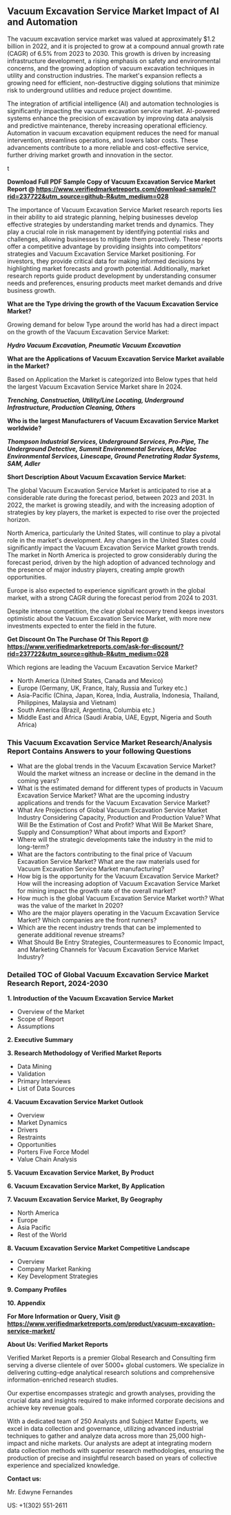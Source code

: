 <h2>Vacuum Excavation Service Market Impact of AI and Automation</h2><p>The vacuum excavation service market was valued at approximately $1.2 billion in 2022, and it is projected to grow at a compound annual growth rate (CAGR) of 6.5% from 2023 to 2030. This growth is driven by increasing infrastructure development, a rising emphasis on safety and environmental concerns, and the growing adoption of vacuum excavation techniques in utility and construction industries. The market's expansion reflects a growing need for efficient, non-destructive digging solutions that minimize risk to underground utilities and reduce project downtime.</p><p>The integration of artificial intelligence (AI) and automation technologies is significantly impacting the vacuum excavation service market. AI-powered systems enhance the precision of excavation by improving data analysis and predictive maintenance, thereby increasing operational efficiency. Automation in vacuum excavation equipment reduces the need for manual intervention, streamlines operations, and lowers labor costs. These advancements contribute to a more reliable and cost-effective service, further driving market growth and innovation in the sector.</p>t</p><p id="" class=""><strong>Download Full PDF Sample Copy of Vacuum Excavation Service Market Report @ <a href="https://www.verifiedmarketreports.com/download-sample/?rid=237722&utm_source=github-R&utm_medium=028" target="_blank">https://www.verifiedmarketreports.com/download-sample/?rid=237722&utm_source=github-R&utm_medium=028</a></strong></p><p>The importance of&nbsp;Vacuum Excavation Service Market research reports lies in their ability to aid strategic planning, helping businesses develop effective strategies by understanding market trends and dynamics. They play a crucial role in risk management by identifying potential risks and challenges, allowing businesses to mitigate them proactively. These reports offer a competitive advantage by providing insights into competitors' strategies and Vacuum Excavation Service Market positioning. For investors, they provide critical data for making informed decisions by highlighting market forecasts and growth potential. Additionally, market research reports guide product development by understanding consumer needs and preferences, ensuring products meet market demands and drive business growth.</p><p><strong>What are the&nbsp;Type driving the growth of the Vacuum Excavation Service Market?</strong></p><p id="" class="">Growing demand for below Type around the world has had a direct impact on the growth of the Vacuum Excavation Service Market:</p><em><strong>Hydro Vacuum Excavation, Pneumatic Vacuum Excavation</strong></em></p><strong>What are the&nbsp;Applications&nbsp;of Vacuum Excavation Service Market available in the Market?</strong></p><p id="" class="">Based on Application the Market is categorized into Below types that held the largest Vacuum Excavation Service Market share In 2024.</p><em><strong>Trenching, Construction, Utility/Line Locating, Underground Infrastructure, Production Cleaning, Others</strong></em></p><strong>Who is the largest Manufacturers of Vacuum Excavation Service Market worldwide?</strong></p><p><em><strong>Thompson Industrial Services, Underground Services, Pro-Pipe, The Underground Detective, Summit Environmental Services, McVac Environmental Services, Linescape, Ground Penetrating Radar Systems, SAM, Adler</strong></em></p><p id="" class=""><strong>Short Description About Vacuum Excavation Service Market:</strong></p><p>The global Vacuum Excavation Service Market is anticipated to rise at a considerable rate during the forecast period, between 2023 and 2031. In 2022, the market is growing steadily, and with the increasing adoption of strategies by key players, the market is expected to rise over the projected horizon.</p><p>North America, particularly the United States, will continue to play a pivotal role in the market's development. Any changes in the United States could significantly impact the Vacuum Excavation Service Market growth trends. The market in North America is projected to grow considerably during the forecast period, driven by the high adoption of advanced technology and the presence of major industry players, creating ample growth opportunities.</p><p>Europe is also expected to experience significant growth in the global market, with a strong CAGR during the forecast period from 2024 to 2031.</p><p>Despite intense competition, the clear global recovery trend keeps investors optimistic about the Vacuum Excavation Service Market, with more new investments expected to enter the field in the future.</p><p id="" class=""><strong>Get Discount On The Purchase Of This Report @ <a href="https://www.verifiedmarketreports.com/ask-for-discount/?rid=237722&utm_source=github-R&utm_medium=028" target="_blank">https://www.verifiedmarketreports.com/ask-for-discount/?rid=237722&utm_source=github-R&utm_medium=028</a></strong></p>Which regions are leading the Vacuum Excavation Service Market?</p><ul><li>North America (United States, Canada and Mexico)</li><li>Europe (Germany, UK, France, Italy, Russia and Turkey etc.)</li><li>Asia-Pacific (China, Japan, Korea, India, Australia, Indonesia, Thailand, Philippines, Malaysia and Vietnam)</li><li>South America (Brazil, Argentina, Columbia etc.)</li><li>Middle East and Africa (Saudi Arabia, UAE, Egypt, Nigeria and South Africa)</li></ul><h3 id="" class="">This Vacuum Excavation Service Market Research/Analysis Report Contains Answers to your following Questions</h3><ul><li>What are the global trends in the Vacuum Excavation Service Market? Would the market witness an increase or decline in the demand in the coming years?</li><li>What is the estimated demand for different types of products in Vacuum Excavation Service Market? What are the upcoming industry applications and trends for the Vacuum Excavation Service Market?</li><li>What Are Projections of Global Vacuum Excavation Service Market Industry Considering Capacity, Production and Production Value? What Will Be the Estimation of Cost and Profit? What Will Be Market Share, Supply and Consumption? What about imports and Export?</li><li>Where will the strategic developments take the industry in the mid to long-term?</li><li>What are the factors contributing to the final price of Vacuum Excavation Service Market? What are the raw materials used for Vacuum Excavation Service Market manufacturing?</li><li>How big is the opportunity for the Vacuum Excavation Service Market? How will the increasing adoption of Vacuum Excavation Service Market for mining impact the growth rate of the overall market?</li><li>How much is the global Vacuum Excavation Service Market worth? What was the value of the market In 2020?</li><li>Who are the major players operating in the Vacuum Excavation Service Market? Which companies are the front runners?</li><li>Which are the recent industry trends that can be implemented to generate additional revenue streams?</li><li>What Should Be Entry Strategies, Countermeasures to Economic Impact, and Marketing Channels for Vacuum Excavation Service Market Industry?</li></ul><h3 id="" class="">Detailed TOC of Global Vacuum Excavation Service Market Research Report, 2024-2030</h3><p id="" class=""><strong>1. Introduction of the Vacuum Excavation Service Market</strong></p><ul><li>Overview of the Market</li><li>Scope of Report</li><li>Assumptions</li></ul><p id="" class=""><strong>2. Executive Summary</strong></p><p id="" class=""><strong>3. Research Methodology of Verified Market Reports</strong></p><ul><li>Data Mining</li><li>Validation</li><li>Primary Interviews</li><li>List of Data Sources</li></ul><p id="" class=""><strong>4. Vacuum Excavation Service Market Outlook</strong></p><ul><li>Overview</li><li>Market Dynamics</li><li>Drivers</li><li>Restraints</li><li>Opportunities</li><li>Porters Five Force Model</li><li>Value Chain Analysis</li></ul><p id="" class=""><strong>5. Vacuum Excavation Service Market, By Product</strong></p><p id="" class=""><strong>6. Vacuum Excavation Service Market, By Application</strong></p><p id="" class=""><strong>7. Vacuum Excavation Service Market, By Geography</strong></p><ul><li>North America</li><li>Europe</li><li>Asia Pacific</li><li>Rest of the World</li></ul><p id="" class=""><strong>8. Vacuum Excavation Service Market Competitive Landscape</strong></p><ul><li>Overview</li><li>Company Market Ranking</li><li>Key Development Strategies</li></ul><p id="" class=""><strong>9. Company Profiles</strong></p><p id="" class=""><strong>10. Appendix</strong></p><p id="" class=""><strong>For More Information or Query, Visit @ <a href="https://www.verifiedmarketreports.com/product/vacuum-excavation-service-market/" target="_blank">https://www.verifiedmarketreports.com/product/vacuum-excavation-service-market/</a></strong></p><p id="" class=""><strong>About Us: Verified Market Reports</strong></p><p id="" class="">Verified Market Reports is a premier Global Research and Consulting firm serving a diverse clientele of over 5000+ global customers. We specialize in delivering cutting-edge analytical research solutions and comprehensive information-enriched research studies.</p><p id="" class="">Our expertise encompasses strategic and growth analyses, providing the crucial data and insights required to make informed corporate decisions and achieve key revenue goals.</p><p id="" class="">With a dedicated team of 250 Analysts and Subject Matter Experts, we excel in data collection and governance, utilizing advanced industrial techniques to gather and analyze data across more than 25,000 high-impact and niche markets. Our analysts are adept at integrating modern data collection methods with superior research methodologies, ensuring the production of precise and insightful research based on years of collective experience and specialized knowledge.</p><p id="" class=""><strong>Contact us:</strong></p><p id="" class="">Mr. Edwyne Fernandes</p><p id="" class="">US: +1(302) 551-2611</p>